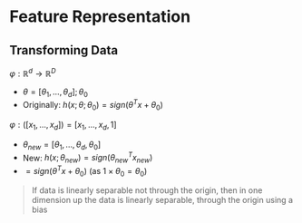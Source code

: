 # Feature Representation

## Transforming Data

$\varphi: \mathbb{R}^d \rightarrow \mathbb{R}^D$
- $\theta = [\theta_1, \ldots, \theta_d]; \theta_0$
- Originally: $h(x; \theta; \theta_0) = sign(\theta^Tx + \theta_0)$
 
$\varphi: ([x_1, \ldots, x_d]) = [x_1, \ldots, x_d, 1]$
- $\theta_{new} = [\theta_1, \ldots, \theta_d, \theta_0]$
- New: $h(x;\theta_{new}) = sign(\theta^T_{new} x_{new})$
- $= sign(\theta^T x + \theta_0)$ (as $1 \times \theta_0 = \theta_0$)

> If data is linearly separable not through the origin, then in one dimension up the data is linearly separable, through the origin using a bias